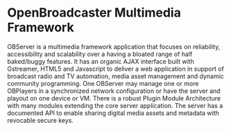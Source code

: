 #  OpenBroadcaster Multimedia Framework

OBServer is a multimedia framework application that focuses on reliability, accessibility and scalability over a having a bloated range of half baked/buggy features.  It has an organic AJAX interface built with Gstreamer, HTML5 and Javascript to deliver a web application in support of broadcast radio and TV automation, media asset management and dynamic community programming.  One OBServer may manage one or more OBPlayers in a synchronized network configuration or have the server and playout on one device or VM.   There is a robust Plugin Module Architecture with many modules extending the core server application.  The server has a documented API to enable sharing digital media assets and metadata with revocable secure keys.
